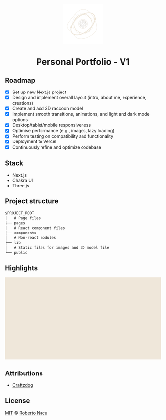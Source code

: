 <div align="center">
  <img src="public/logo-light-nobg.png" alt="logo" width="128"/>
  <h1>Personal Portfolio - V1</h1>

</div>

## Roadmap

- [x]  Set up new Next.js project
- [x]  Design and implement overall layout (intro, about me, experience, creations)
- [x]  Create and add 3D raccoon model
- [x]  Implement smooth transitions, animations, and light and dark mode options
- [x]  Desktop/tablet/mobile responsiveness
- [x]  Optimise performance (e.g., images, lazy loading)
- [x]  Perform testing on compatibility and functionality
- [x]  Deployment to Vercel
- [x]  Continuously refine and optimize codebase

## Stack

- Next.js
- Chakra UI
- Three.js

## Project structure

```
$PROJECT_ROOT
│   # Page files
├── pages
│   # React component files
├── components
│   # Non-react modules
├── lib
│   # Static files for images and 3D model file
└── public
```

## Highlights

  <div align="center">
    <img src="public/screenshots/landpage.gif" alt="landpage gif"/>
  </div>
<div align="justify">

## Attributions

- [Craftzdog](https://github.com/craftzdog/craftzdog-homepage)

## License

[MIT](https://github.com/1391819/personal-portfolio/blob/main/License.txt) © [Roberto Nacu](https://github.com/1391819)

</div>
